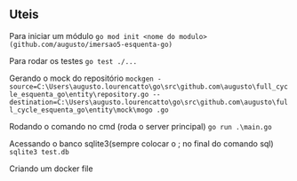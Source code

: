 ## Uteis

Para iniciar um módulo
`go mod init <nome do modulo> (github.com/augusto/imersao5-esquenta-go)`

Para rodar os testes
`go test ./...`

Gerando o mock do repositório
`mockgen -source=C:\Users\augusto.lourencatto\go\src\github.com\augusto\full_cycle_esquenta_go\entity\repository.go --destination=C:\Users\augusto.lourencatto\go\src\github.com\augusto\full_cycle_esquenta_go\entity\mock\mogo
.go
`

Rodando o comando no cmd (roda o server principal)
`go run .\main.go`

Acessando o banco sqlite3(sempre colocar o ; no final do comando sql)
`sqlite3 test.db`

Criando um docker file
